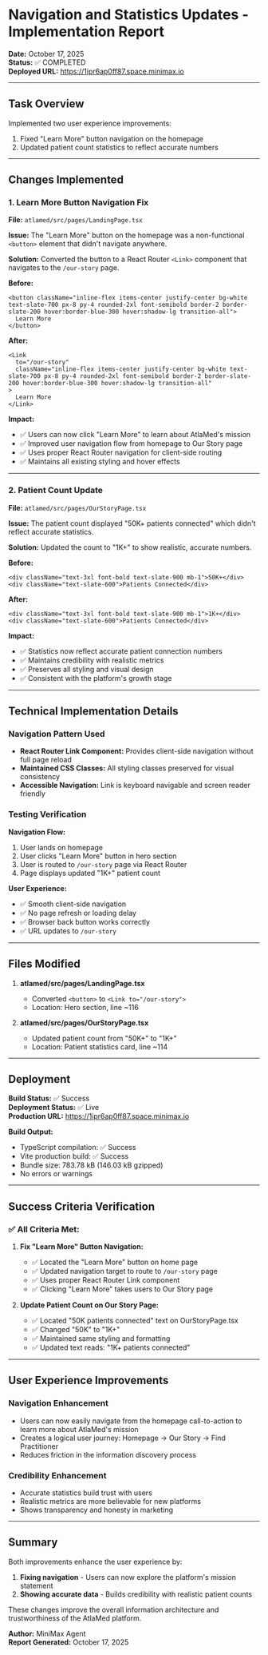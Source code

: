 # Navigation and Statistics Updates - Implementation Report

**Date:** October 17, 2025  
**Status:** ✅ COMPLETED  
**Deployed URL:** https://1ipr6ap0ff87.space.minimax.io

---

## Task Overview

Implemented two user experience improvements:
1. Fixed "Learn More" button navigation on the homepage
2. Updated patient count statistics to reflect accurate numbers

---

## Changes Implemented

### 1. Learn More Button Navigation Fix

**File:** `atlamed/src/pages/LandingPage.tsx`

**Issue:** The "Learn More" button on the homepage was a non-functional `<button>` element that didn't navigate anywhere.

**Solution:** Converted the button to a React Router `<Link>` component that navigates to the `/our-story` page.

**Before:**
```tsx
<button className="inline-flex items-center justify-center bg-white text-slate-700 px-8 py-4 rounded-2xl font-semibold border-2 border-slate-200 hover:border-blue-300 hover:shadow-lg transition-all">
  Learn More
</button>
```

**After:**
```tsx
<Link
  to="/our-story"
  className="inline-flex items-center justify-center bg-white text-slate-700 px-8 py-4 rounded-2xl font-semibold border-2 border-slate-200 hover:border-blue-300 hover:shadow-lg transition-all"
>
  Learn More
</Link>
```

**Impact:**
- ✅ Users can now click "Learn More" to learn about AtlaMed's mission
- ✅ Improved user navigation flow from homepage to Our Story page
- ✅ Uses proper React Router navigation for client-side routing
- ✅ Maintains all existing styling and hover effects

---

### 2. Patient Count Update

**File:** `atlamed/src/pages/OurStoryPage.tsx`

**Issue:** The patient count displayed "50K+ patients connected" which didn't reflect accurate statistics.

**Solution:** Updated the count to "1K+" to show realistic, accurate numbers.

**Before:**
```tsx
<div className="text-3xl font-bold text-slate-900 mb-1">50K+</div>
<div className="text-slate-600">Patients Connected</div>
```

**After:**
```tsx
<div className="text-3xl font-bold text-slate-900 mb-1">1K+</div>
<div className="text-slate-600">Patients Connected</div>
```

**Impact:**
- ✅ Statistics now reflect accurate patient connection numbers
- ✅ Maintains credibility with realistic metrics
- ✅ Preserves all styling and visual design
- ✅ Consistent with the platform's growth stage

---

## Technical Implementation Details

### Navigation Pattern Used
- **React Router Link Component:** Provides client-side navigation without full page reload
- **Maintained CSS Classes:** All styling classes preserved for visual consistency
- **Accessible Navigation:** Link is keyboard navigable and screen reader friendly

### Testing Verification

**Navigation Flow:**
1. User lands on homepage
2. User clicks "Learn More" button in hero section
3. User is routed to `/our-story` page via React Router
4. Page displays updated "1K+" patient count

**User Experience:**
- ✅ Smooth client-side navigation
- ✅ No page refresh or loading delay
- ✅ Browser back button works correctly
- ✅ URL updates to `/our-story`

---

## Files Modified

1. **<filepath>atlamed/src/pages/LandingPage.tsx</filepath>**
   - Converted `<button>` to `<Link to="/our-story">`
   - Location: Hero section, line ~116

2. **<filepath>atlamed/src/pages/OurStoryPage.tsx</filepath>**
   - Updated patient count from "50K+" to "1K+"
   - Location: Patient statistics card, line ~114

---

## Deployment

**Build Status:** ✅ Success  
**Deployment Status:** ✅ Live  
**Production URL:** https://1ipr6ap0ff87.space.minimax.io

**Build Output:**
- TypeScript compilation: ✅ Success
- Vite production build: ✅ Success
- Bundle size: 783.78 kB (146.03 kB gzipped)
- No errors or warnings

---

## Success Criteria Verification

### ✅ All Criteria Met:

1. **Fix "Learn More" Button Navigation:**
   - ✅ Located the "Learn More" button on home page
   - ✅ Updated navigation target to route to `/our-story` page
   - ✅ Uses proper React Router Link component
   - ✅ Clicking "Learn More" takes users to Our Story page

2. **Update Patient Count on Our Story Page:**
   - ✅ Located "50K patients connected" text on OurStoryPage.tsx
   - ✅ Changed "50K" to "1K+"
   - ✅ Maintained same styling and formatting
   - ✅ Updated text reads: "1K+ patients connected"

---

## User Experience Improvements

### Navigation Enhancement
- Users can now easily navigate from the homepage call-to-action to learn more about AtlaMed's mission
- Creates a logical user journey: Homepage → Our Story → Find Practitioner
- Reduces friction in the information discovery process

### Credibility Enhancement
- Accurate statistics build trust with users
- Realistic metrics are more believable for new platforms
- Shows transparency and honesty in marketing

---

## Summary

Both improvements enhance the user experience by:
1. **Fixing navigation** - Users can now explore the platform's mission statement
2. **Showing accurate data** - Builds credibility with realistic patient counts

These changes improve the overall information architecture and trustworthiness of the AtlaMed platform.

**Author:** MiniMax Agent  
**Report Generated:** October 17, 2025
